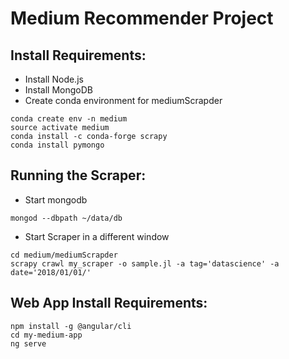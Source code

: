 # Medium Recommender Project

## Install Requirements:
* Install Node.js
* Install MongoDB
* Create conda environment for mediumScrapder

```
conda create env -n medium
source activate medium
conda install -c conda-forge scrapy
conda install pymongo
```

## Running the Scraper:
* Start mongodb

```
mongod --dbpath ~/data/db
```

* Start Scraper in a different window

```
cd medium/mediumScrapder
scrapy crawl my_scraper -o sample.jl -a tag='datascience' -a date='2018/01/01/'
```

## Web App Install Requirements:
```
npm install -g @angular/cli
cd my-medium-app
ng serve
```
